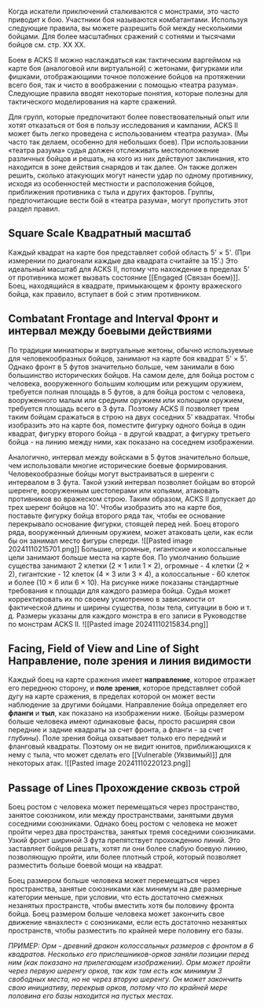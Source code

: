 Когда искатели приключений сталкиваются с монстрами, это часто приводит к бою. Участники боя называются комбатантами. Используя следующие правила, вы можете разрешить бой между несколькими бойцами. Для более масштабных сражений с сотнями и тысячами бойцов см. стр. XX XX.

Боем в ACKS II можно наслаждаться как тактическим варгеймом на карте боя (аналоговой или виртуальной) с жетонами, фигурками или фишками, отображающими точное положение бойцов на протяжении всего боя, так и чисто в воображении с помощью «театра разума». Следующие правила вводят некоторые понятия, которые полезны для тактического моделирования на карте сражений.

Для групп, которые предпочитают более повествовательный опыт или хотят отказаться от боя в пользу исследования и кампании, ACKS II может быть легко проведена с использованием «театра разума». (Мы часто так делаем, особенно для небольших боев). При использовании «театра разума» судья должен отслеживать местоположение различных бойцов и решать, на кого из них действуют заклинания, кто находится в зоне действия снарядов и так далее. Он также должен решить, сколько атакующих могут нанести удар по одному противнику, исходя из особенностей местности и расположения бойцов, приближения противника с тыла и других факторов. Группы, предпочитающие вести бой в «театра разума», могут пропустить этот раздел правил.

## Square Scale Квадратный масштаб
Каждый квадрат на карте боя представляет собой область 5' × 5'. (При измерении по диагонали каждые два квадрата считайте за 15'.) Это идеальный масштаб для ACKS II, потому что нахождение в пределах 5' от противника может вызвать состояние [[Engaged (Связан боем)]]. Боец, находящийся в квадрате, примыкающем к фронту вражеского бойца, как правило, вступает в бой с этим противником.

## Combatant Frontage and Interval Фронт и интервал между боевыми действиями
По традиции миниатюры и виртуальные жетоны, обычно используемые для человекообразных бойцов, занимают на карте боя квадрат 5' × 5'. Однако фронт в 5 футов значительно больше, чем занимали в бою большинство исторических бойцов. На самом деле, для бойца ростом с человека, вооруженного большим колющим или режущим оружием, требуется полная площадь в 5 футов, а для бойца ростом с человека, вооруженного малым или средним оружием или колющим оружием, требуется площадь всего в 3 фута. Поэтому ACKS II позволяет трем таким бойцам сражаться в строю на двух соседних 5' квадратах. Чтобы изобразить это на карте боя, поместите фигурку одного бойца в один квадрат, фигурку второго бойца - в другой квадрат, а фигурку третьего бойца - на линию между ними, как показано на соседнем изображении.

Аналогично, интервал между войсками в 5 футов значительно больше, чем использовали многие исторические боевые формирования. Человекообразные бойцы могут выстраиваться в шеренги с интервалом в 3 фута. Такой узкий интервал позволяет бойцам во второй шеренге, вооруженным шестоперами или копьями, атаковать противников во вражеском строю. Таким образом, ACKS II допускает до трех шеренг бойцов на 10'. Чтобы изобразить это на карте боя, поставьте фигурку бойца второго ряда так, чтобы ее основание перекрывало основание фигурки, стоящей перед ней.  Боец второго ряда, вооруженный длинным оружием, может атаковать цели, как если бы он занимал место фигуры спереди.
![[Pasted image 20241110215701.png]]
Большие, огромные, гигантские и колоссальные цели занимают больше места на карте боя. По умолчанию большие существа занимают 2 клетки (2 × 1 или 1 × 2), огромные - 4 клетки (2 × 2), гигантские - 12 клеток (4 × 3 или 3 × 4), а колоссальные - 60 клеток и более (10 × 6 или 6 × 10). На рисунке ниже показаны стандартные требования к площади для каждого размера бойца. Судья может корректировать их по своему усмотрению в зависимости от фактической длины и ширины существа, позы тела, ситуации в бою и т. д. Размеры указаны для каждого монстра в его записи в Руководстве по монстрам ACKS II.
![[Pasted image 20241110215834.png]]
## Facing, Field of View and Line of Sight Направление, поле зрения и линия видимости
Каждый боец на карте сражения имеет **направление**, которое отражает его переднюю сторону, и **поле зрения**, которое представляет собой дугу на карте сражения, в пределах которой он может вести наблюдение за другими бойцами. Направление бойца определяет его **фланги** и **тыл**, как показано на изображении ниже. (Бойцы размером больше человека имеют одинаковые фасы, просто расширяя свои передние и задние квадраты за счет фронта, а фланги - за счет глубины). Поле зрения бойца охватывает только его передний и фланговый квадраты. Поэтому он не видит юнитов, приближающихся к нему с тыла, что может сделать его [[Vulnerable (Уязвимый)]] для некоторых атак.
![[Pasted image 20241110220123.png]]
## Passage of Lines Прохождение сквозь строй
Боец ростом с человека может перемещаться через пространство, занятое союзником, или между пространствами, занятыми двумя соседними союзниками. Однако боец ростом с человека не может пройти через два пространства, занятых тремя соседними союзниками. Узкий фронт шириной 3 фута препятствует прохождению линий. Это заставляет бойцов решать, хотят ли они более слабую боевую линию, позволяющую пройти, или более плотный строй, который позволяет разместить больше боевой мощи на квадрат.

Боец размером больше человека может перемещаться через пространства, занятые союзниками как минимум на две размерные категории меньше, при условии, что есть достаточно смежных незанятых пространств, чтобы вместить хотя бы половину фронта бойца. Боец размером больше человека может закончить свое движение «внахлест» с союзниками, если есть достаточно незанятых пространств, чтобы разместить по крайней мере половину его базы.

*ПРИМЕР: Орм - древний дракон колоссальных размеров с фронтом в 6 квадратов. Несколько его приспешников-орков заняли позиции перед ним (как показано на прилегающем изображении). Орм может пройти через первую шеренгу орков, так как там есть как минимум 3 свободных места, но не через вторую шеренгу. Он может закончить свою инициативу, перекрыв орков, потому что по крайней мере половина его базы находится на пустых местах.*



